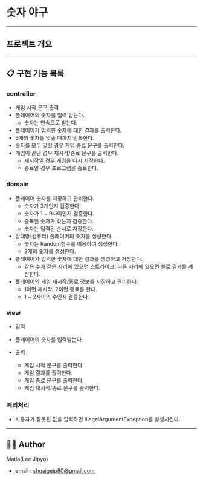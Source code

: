 # 숫자 야구

---

## 프로젝트 개요

---

## 📋 구현 기능 목록

### controller
- 게임 시작 문구 출력
- 플레이어의 숫자를 입력 받는다.
  - 숫자는 연속으로 받는다.
- 플레이어가 입력한 숫자에 대한 결과를 출력한다.
- 3개의 숫자를 맞출 때까지 반복한다.
- 숫자를 모두 맞힐 경우 게임 종료 문구를 출력한다.
- 게임이 끝난 경우 재시작/종료 문구를 출력한다.
  - 재시작일 경우 게임을 다시 시작한다.
  - 종료일 경우 프로그램을 종료한다.

### domain
- 플레이어 숫자를 저장하고 관리한다.
  - 숫자가 3개인지 검증한다.
  - 숫자가 1 ~ 9사이인지 검증한다.
  - 중복된 숫자가 있는지 검증한다.
  - 숫자는 입력된 순서로 저장한다.
- 상대방(컴퓨터) 플레이어의 숫자를 생성한다.
  - 숫자는 Random함수를 이용하여 생성한다.
  - 3개의 숫자를 생성한다.
- 플레이어가 입력한 숫자에 대한 결과를 생성하고 저장한다.
  - 같은 수가 같은 자리에 있으면 스트라이크, 다른 자리에 있으면 볼로 결과를 계산한다.
- 플레이어의 게임 재시작/종료 정보를 저장하고 관리한다.
  - 1이면 재시작, 2이면 종료를 한다.
  - 1 ~ 2사이의 수인지 검증한다.


### view
- 입력
 - 플레이어의 숫자를 입력받는다.

- 출력
  - 게임 시작 문구를 출력한다.
  - 게임 결과를 출력한다.
  - 게임 종료 문구를 출력한다.
  - 게임 재시작/종료 문구를 출력한다.

### 예외처리
- 사용자가 잘못된 값을 입력하면 IllegalArgumentException를 발생시킨다.

---

## 👨‍💻 Author
Matia(Lee Jipyo)
- email : shuaigejp80@gmail.com